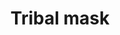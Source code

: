 ---
layout: item
title: Tribal mask
item-id: 6337
datatable: true
id: 6337
name: "Tribal mask"
members: true
lowalch: 200
highalch: 300
examine: "A ceremonial wooden mask."
monsters:
  - id: 6409
    name: "Broodoo victim"
    members: true
    combat_level: 60
    wiki_url: "https://oldschool.runescape.wiki/w/Broodoo_victim#Green"
    drops:
      - quantity: "1"
        rarity: 1
    image: ""
---